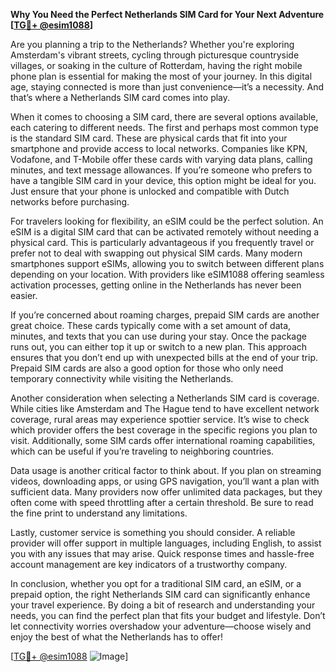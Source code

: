 **Why You Need the Perfect Netherlands SIM Card for Your Next Adventure [[TG💪+ @esim1088](https://t.me/s/esim1088)]**

Are you planning a trip to the Netherlands? Whether you're exploring Amsterdam's vibrant streets, cycling through picturesque countryside villages, or soaking in the culture of Rotterdam, having the right mobile phone plan is essential for making the most of your journey. In this digital age, staying connected is more than just convenience—it’s a necessity. And that’s where a Netherlands SIM card comes into play.

When it comes to choosing a SIM card, there are several options available, each catering to different needs. The first and perhaps most common type is the standard SIM card. These are physical cards that fit into your smartphone and provide access to local networks. Companies like KPN, Vodafone, and T-Mobile offer these cards with varying data plans, calling minutes, and text message allowances. If you’re someone who prefers to have a tangible SIM card in your device, this option might be ideal for you. Just ensure that your phone is unlocked and compatible with Dutch networks before purchasing.

For travelers looking for flexibility, an eSIM could be the perfect solution. An eSIM is a digital SIM card that can be activated remotely without needing a physical card. This is particularly advantageous if you frequently travel or prefer not to deal with swapping out physical SIM cards. Many modern smartphones support eSIMs, allowing you to switch between different plans depending on your location. With providers like eSIM1088 offering seamless activation processes, getting online in the Netherlands has never been easier.

If you’re concerned about roaming charges, prepaid SIM cards are another great choice. These cards typically come with a set amount of data, minutes, and texts that you can use during your stay. Once the package runs out, you can either top it up or switch to a new plan. This approach ensures that you don’t end up with unexpected bills at the end of your trip. Prepaid SIM cards are also a good option for those who only need temporary connectivity while visiting the Netherlands.

Another consideration when selecting a Netherlands SIM card is coverage. While cities like Amsterdam and The Hague tend to have excellent network coverage, rural areas may experience spottier service. It’s wise to check which provider offers the best coverage in the specific regions you plan to visit. Additionally, some SIM cards offer international roaming capabilities, which can be useful if you’re traveling to neighboring countries.

Data usage is another critical factor to think about. If you plan on streaming videos, downloading apps, or using GPS navigation, you’ll want a plan with sufficient data. Many providers now offer unlimited data packages, but they often come with speed throttling after a certain threshold. Be sure to read the fine print to understand any limitations.

Lastly, customer service is something you should consider. A reliable provider will offer support in multiple languages, including English, to assist you with any issues that may arise. Quick response times and hassle-free account management are key indicators of a trustworthy company.

In conclusion, whether you opt for a traditional SIM card, an eSIM, or a prepaid option, the right Netherlands SIM card can significantly enhance your travel experience. By doing a bit of research and understanding your needs, you can find the perfect plan that fits your budget and lifestyle. Don’t let connectivity worries overshadow your adventure—choose wisely and enjoy the best of what the Netherlands has to offer! 

[[TG💪+ @esim1088](https://t.me/s/esim1088) ![Image](https://i.postimg.cc/Y0z9fWf4/image.png)]